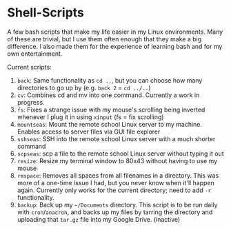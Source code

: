 # Shell-Scripts
A few bash scripts that make my life easier in my Linux environments. Many of these are trivial, but I use them often enough 
that they make a big difference. I also made them for the experience of learning bash and for my own entertainment.

Current scripts:
1. `back`: Same functionality as `cd ..`, but you can choose how many directories to go up by (e.g. `back 2` = `cd ../..`)
2. `cv`: Combines cd and mv into one command. Currently a work in progress.
3. `fs`: Fixes a strange issue with my mouse's scrolling being inverted whenever I plug it in using `xinput` (fs = fix scrolling)
4. `mountseas`: Mount the remote school Linux server to my machine. Enables access to server files via GUI file explorer
5. `sshseas`: SSH into the remote school Linux server with a much shorter command
6. `scpseas`: scp a file to the remote school Linux server without typing it out
6. `resize`: Resize my terminal window to 80x43 without having to use my mouse
7. `rmspace`: Removes all spaces from all filenames in a directory. This was more of a one-time issue I had, but you never know when it'll happen again. Currently only works for the current directory; need to add `-r` functionality.
8. `backup`: Back up my `~/Documents` directory. This script is to be run daily with `cron`/`anacron`, and backs up my files by tarring the directory and uploading that `tar.gz` file into my Google Drive. (inactive)
